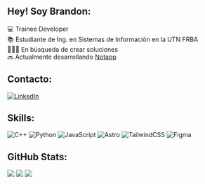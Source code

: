 ## Hey! Soy Brandon:
💻 Trainee Developer<br>📚 Estudiante de Ing. en Sistemas de Información en la UTN FRBA<br>👨🏻‍🔧 En búsqueda de crear soluciones<br>🔜 Actualmente desarrollando [Notapp](https://github.com/blaballos/notapp)


## Contacto:
[![LinkedIn](https://img.shields.io/badge/LinkedIn-%230077B5.svg?logo=linkedin&logoColor=white)](https://linkedin.com/in/brandonlaballos)
## Skills:
![C++](https://img.shields.io/badge/c++-%2300599C.svg?style=for-the-badge&logo=c%2B%2B&logoColor=white)  ![Python](https://img.shields.io/badge/python-3670A0?style=for-the-badge&logo=python&logoColor=ffdd54)  ![JavaScript](https://img.shields.io/badge/javascript-%23323330.svg?style=for-the-badge&logo=javascript&logoColor=%23F7DF1E)  ![Astro](https://img.shields.io/badge/astro-%232C2052.svg?style=for-the-badge&logo=astro&logoColor=white)  ![TailwindCSS](https://img.shields.io/badge/tailwindcss-%2338B2AC.svg?style=for-the-badge&logo=tailwind-css&logoColor=white)  ![Figma](https://img.shields.io/badge/figma-%23F24E1E.svg?style=for-the-badge&logo=figma&logoColor=white)
## GitHub Stats:
![](https://github-readme-stats.vercel.app/api?username=blaballos&theme=dark&hide_border=true&include_all_commits=false&count_private=true)
![](https://github-readme-streak-stats.herokuapp.com/?user=blaballos&theme=dark&hide_border=true)
![](https://github-readme-stats.vercel.app/api/top-langs/?username=blaballos&theme=dark&hide_border=true&include_all_commits=false&count_private=true&layout=compact)

<!-- Proudly created with GPRM ( https://gprm.itsvg.in ) -->
